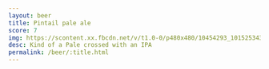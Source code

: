 ```yaml
---
layout: beer
title: Pintail pale ale
score: 7
img: https://scontent.xx.fbcdn.net/v/t1.0-0/p480x480/10454293_10152534306298745_7768963216409422880_n.jpg?oh=a0f56a4d4ace602d297d4d704fb415af&oe=58C5BC83
desc: Kind of a Pale crossed with an IPA
permalink: /beer/:title.html
---
```


